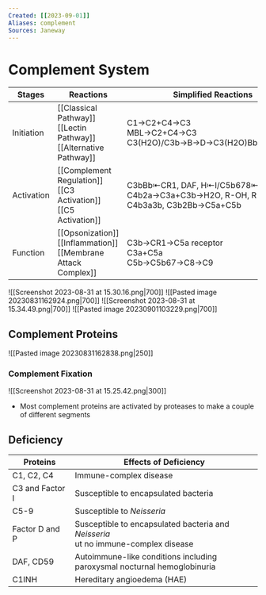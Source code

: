 ```yaml
---
Created: [[2023-09-01]]
Aliases: complement
Sources: Janeway
---
```

# Complement System

| Stages     | Reactions                                                              | Simplified Reactions                                                                         |
| ---------- | ---------------------------------------------------------------------- | -------------------------------------------------------------------------------------------- |
| Initiation | [[Classical Pathway]]<br>[[Lectin Pathway]]<br>[[Alternative Pathway]] | C1→C2+C4→C3<br>MBL→C2+C4→C3<br>C3(H2O)/C3b→B→D→C3(H2O)Bb/C3bBb→P                             |
| Activation | [[Complement Regulation]]<br>[[C3 Activation]]<br>[[C5 Activation]]    | C3bBb⇤CR1, DAF, H⇤I/C5b678⇤CD59<br>C4b2a→C3a+C3b→H2O, R-OH, R-NH2<br>C4b3a3b, C3b2Bb→C5a+C5b |
| Function   | [[Opsonization]]<br>[[Inflammation]]<br>[[Membrane Attack Complex]]    | C3b→CR1→C5a receptor<br>C3a+C5a<br>C5b→C5b67→C8→C9                                           |

![[Screenshot 2023-08-31 at 15.30.16.png|700]]
![[Pasted image 20230831162924.png|700]]
![[Screenshot 2023-08-31 at 15.34.49.png|700]]
![[Pasted image 20230901103229.png|700]]
## Complement Proteins
![[Pasted image 20230831162838.png|250]]
### Complement Fixation
![[Screenshot 2023-08-31 at 15.25.42.png|300]]
- Most complement proteins are activated by proteases to make a couple of different segments
## Deficiency

| Proteins        | Effects of Deficiency                                                              |
| --------------- | ---------------------------------------------------------------------------------- |
| C1, C2, C4      | Immune-complex disease                                                             |
| C3 and Factor I | Susceptible to encapsulated bacteria                                               |
| C5-9            | Susceptible to *Neisseria*                                                         |
| Factor D and P  | Susceptible to encapsulated bacteria and *Neisseria* <br>ut no immune-complex disease |
| DAF, CD59       | Autoimmune-like conditions including<br>paroxysmal nocturnal hemoglobinuria           |
| C1INH           | Hereditary angioedema (HAE)                                                        |
